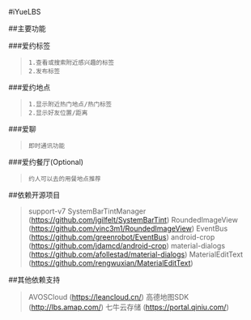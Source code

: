 #iYueLBS

##主要功能

###爱约标签

>     1.查看或搜索附近感兴趣的标签
>     2.发布标签

###爱约地点

>     1.显示附近热门地点/热门标签
>     2.显示好友位置/距离

###爱聊

>     即时通讯功能

###爱约餐厅(Optional)

>     约人可以去的用餐地点推荐

##依赖开源项目
>support-v7
>SystemBarTintManager (https://github.com/jgilfelt/SystemBarTint)
>RoundedImageView (https://github.com/vinc3m1/RoundedImageView)
>EventBus (https://github.com/greenrobot/EventBus)
>android-crop (https://github.com/jdamcd/android-crop)
>material-dialogs (https://github.com/afollestad/material-dialogs)
>MaterialEditText (https://github.com/rengwuxian/MaterialEditText)

##其他依赖支持
>AVOSCloud (https://leancloud.cn/)
>高德地图SDK (http://lbs.amap.com/)
>七牛云存储 (https://portal.qiniu.com/)